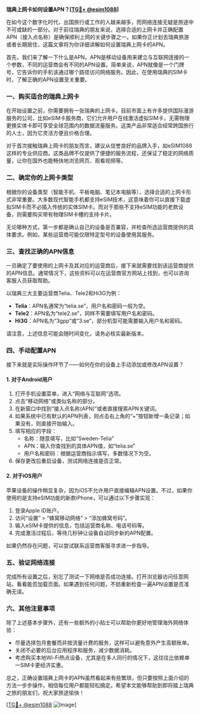 **瑞典上网卡如何设置APN？[[TG💪+ @esim1088](https://t.me/s/esim1088)]**

在如今这个数字化时代，出国旅行或工作的人越来越多，而网络连接无疑是旅途中不可或缺的一部分。对于前往瑞典的朋友来说，选择合适的上网卡并正确配置APN（接入点名称）是确保顺利上网的关键步骤之一。如果你正计划去瑞典旅游或者长期居住，这篇文章将为你详细讲解如何设置瑞典上网卡的APN。

首先，我们来了解一下什么是APN。APN是移动设备用来建立与互联网连接的一个参数，不同的运营商会有不同的APN设置。简单来说，APN就像是一个门牌号，它告诉你的手机该通过哪个路径访问网络服务。因此，在使用瑞典的SIM卡时，了解正确的APN设置至关重要。

### **一、购买适合的瑞典上网卡**
在开始设置之前，你需要拥有一张瑞典的上网卡。目前市面上有许多提供国际漫游服务的公司，比如eSIM卡服务商，它们允许用户在线激活虚拟SIM卡，无需物理更换实体卡即可享受全球范围内的数据流量服务。这类产品非常适合经常跨国旅行的人士，因为它灵活方便且价格合理。

对于首次接触瑞典上网卡的朋友而言，建议从信誉良好的品牌入手，如eSIM1088这样的专业供应商。这类品牌不仅提供了便捷的服务流程，还保证了稳定的网络质量，让你在国外也能畅快地浏览网页、观看视频等。

### **二、确定你的上网卡类型**
根据你的设备类型（智能手机、平板电脑、笔记本电脑等），选择合适的上网卡形式非常重要。大多数现代智能手机都支持eSIM技术，这意味着你可以直接下载虚拟SIM卡而不必插入传统的实体SIM卡。而对于那些不支持eSIM功能的老款设备，则需要购买带有物理SIM卡槽的支持卡片。

无论哪种方式，第一步都是确认自己的设备是否兼容，并检查所选运营商提供的具体要求。例如，某些运营商可能仅限特定型号的设备使用其服务。

### **三、查找正确的APN信息**
一旦确定了要使用的上网卡及其对应的运营商后，接下来就需要找到该运营商提供的APN信息。通常情况下，这些资料可以在运营商官方网站上找到，也可以咨询客服人员获取帮助。

以瑞典三大主要运营商Telia、Tele2和Hi3G为例：
- **Telia**：APN名通常为“telia.se”，用户名和密码一般为空。
- **Tele2**：APN名为“tele2.se”，同样不需要填写用户名和密码。
- **Hi3G**：APN名为“3gpp”或“3.se”，部分机型可能需要输入用户名和密码。

请注意，上述信息可能会随时间变化，请务必核实最新版本。

### **四、手动配置APN**
接下来就是实际操作环节了——如何在你的设备上手动添加或修改APN设置？

#### **1. 对于Android用户**
1. 打开手机设置菜单，进入“网络与互联网”选项。
2. 点击“移动网络”或类似名称的部分。
3. 在新窗口中找到“接入点名称(APN)”或者直接搜索APN关键词。
4. 如果系统中已有默认的APN列表，则点击右上角的“+”按钮新增一条记录；如果没有，则直接开始输入。
5. 填写相应的字段：
   - 名称：随意填写，比如“Sweden-Telia”
   - APN：输入你查找到的具体APN值，如“telia.se”
   - 用户名和密码：根据运营商指示填写，多数情况下为空。
6. 保存更改后重启设备，测试网络连接是否正常。

#### **2. 对于iOS用户**
苹果设备的操作稍显复杂，因为iOS不允许用户直接编辑APN设置。不过，如果你使用的是支持eSIM功能的新款iPhone，可以通过以下步骤实现：
1. 登录Apple ID账户。
2. 访问“设置” > “蜂窝移动网络” > “添加蜂窝号码”。
3. 输入eSIM卡提供的信息，包括运营商名称、电话号码等。
4. 完成激活过程后，等待几秒钟让设备自动同步新的APN配置。

如果仍然存在问题，可以尝试联系运营商客服寻求进一步指导。

### **五、验证网络连接**
完成所有设置之后，别忘了测试一下网络是否成功连接。打开浏览器访问任意网站，看看能否加载页面。如果遇到任何问题，不妨重新检查一遍APN设置是否准确无误。

### **六、其他注意事项**
除了上述基本步骤外，还有一些额外的小贴士可以帮助你更好地管理海外网络体验：
- 尽量选择包月套餐而非按流量计费的服务，这样可以避免意外产生高额账单。
- 关闭不必要的后台应用程序和服务，减少数据消耗。
- 考虑购买本地Wi-Fi热点设备，尤其是在多人同行的情况下，这往往比依赖单一SIM卡更经济实惠。

总之，正确设置瑞典上网卡的APN虽然看起来有些繁琐，但只要按照上面介绍的方法一步步操作，相信每位用户都能轻松搞定。希望本文能够帮助到即将踏上瑞典之旅的朋友们，祝大家旅途愉快！

[[TG💪+ @esim1088](https://t.me/s/esim1088) ![Image](https://i.postimg.cc/4NQfJmqS/Snipaste-2025-05-13-00-14-12.png)]
